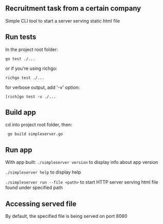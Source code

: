 ## Recruitment task from a certain company

Simple CLI tool to start a server serving static html file

## Run tests

In the project root folder:

`go test ./...`

or if you're using richgo:

`richgo test ./...`

for verbose output, add '-v' option:

`[rich]go test -v ./...`

## Build app

cd into project root folder, then:

` go build simpleserver.go`

## Run app

With app built:
`./simpleserver version` to display info about app version

`./simpleserver help` to display help

`./simpleserver run --file <path>` to start HTTP server serving html file found under specified path

## Accessing served file

By default, the specified file is being served on port 8080
